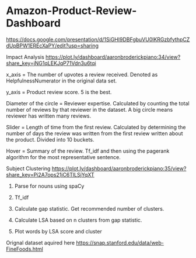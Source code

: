 # Amazon-Product-Review-Dashboard

https://docs.google.com/presentation/d/1SiGHI9DBFgbuVU0lKRGzbfythpCZdUpBPW1EREcXaPY/edit?usp=sharing


Impact Analysis
https://plot.ly/dashboard/aaronbroderickpiano:34/view?share_key=jNG1qLEKJqP71Vdn3u6tqi


x_axis = The number of upvotes a review received.  Denoted as HelpfulnessNumerator in the original data set.

y_axis = Product review score.  5 is the best.  

Diameter of the circle = Reviewer expertise.  Calculated by counting the total number of reviews by that reviewer in the dataset.  A big circle means reviewer has written many reviews.  

Slider =  Length of time from the first review.  Calculated by determining the number of days the review was written from the first review written about the product.  Divided into 10 buckets.

Hover = Summary of the review.  Tf_idf and then using the pagerank algorithm for the most representative sentence.  



Subject Clustering
https://plot.ly/dashboard/aaronbroderickpiano:35/view?share_key=Pi2A7ops21jC6TlLSjYqXT


1. Parse for nouns using spaCy

2. Tf_idf

2. Calculate gap statistic.  Get recommended number of clusters. 

3. Calculate LSA based on n clusters from gap statistic.  

4. Plot words by LSA score and cluster

Orignal dataset aquired here https://snap.stanford.edu/data/web-FineFoods.html
